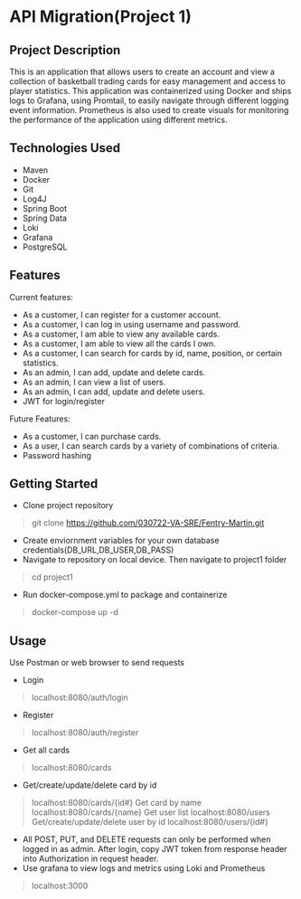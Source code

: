 # API Migration(Project 1)

## Project Description

This is an application that allows users to create an account and view a collection of basketball trading cards for easy management and access to player statistics. This application was containerized using Docker and ships logs to Grafana, using Promtail, to easily navigate through different logging event information. Prometheus is also used to create visuals for monitoring the performance of the application using different metrics. 

## Technologies Used

* Maven
* Docker
* Git
* Log4J
* Spring Boot
* Spring Data
* Loki
* Grafana
* PostgreSQL

## Features

Current features:
* As a customer, I can register for a customer account.
* As a customer, I can log in using username and password.
* As a customer, I am able to view any available cards.
* As a customer, I am able to view all the cards I own.
* As a customer, I can search for cards by id, name, position, or certain statistics.
* As an admin, I can add, update and delete cards.
* As an admin, I can view a list of users.
* As an admin, I can add, update and delete users.
* JWT for login/register

Future Features:
* As a customer, I can purchase cards.
* As a user, I can search cards by a variety of combinations of criteria.
* Password hashing

## Getting Started
   
* Clone project repository
> git clone https://github.com/030722-VA-SRE/Fentry-Martin.git
* Create enviornment variables for your own database credentials(DB_URL,DB_USER,DB_PASS)
* Navigate to repository on local device. Then navigate to project1 folder
> cd project1
* Run docker-compose.yml to package and containerize
> docker-compose up -d

## Usage

Use Postman or web browser to send requests 
* Login
> localhost:8080/auth/login
* Register
> localhost:8080/auth/register
* Get all cards
> localhost:8080/cards
* Get/create/update/delete card by id
> localhost:8080/cards/{id#}
> Get card by name
> localhost:8080/cards/{name}
> Get user list
> localhost:8080/users
> Get/create/update/delete user by id
> localhost:8080/users/{id#}
* All POST, PUT, and DELETE requests can only be performed when logged in as admin. After login, copy JWT token from response header into Authorization in request header.
* Use grafana to view logs and metrics using Loki and Prometheus
> localhost:3000
